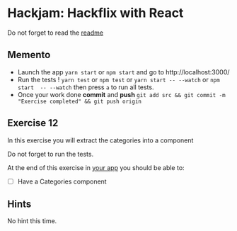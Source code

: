 # Hackjam: Hackflix with React

Do not forget to read the [readme](../README.md) 

## Memento

- Launch the app `yarn start` or `npm start` and go to http://localhost:3000/
- Run the tests ! `yarn test` or `npm test` or `yarn start -- --watch` or `npm start  -- --watch` then press `a` to run all tests.
- Once your work done **commit** and **push** `git add src && git commit -m "Exercise completed" && git push origin`

## Exercise 12

In this exercise you will extract the categories into a component

Do not forget to run the tests.

At the end of this exercise in [your app](http://localhost:3000) you should be able to:
- [ ] Have a Categories component


## Hints

No hint this time.
